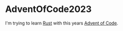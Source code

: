 # AdventOfCode2023

I'm trying to learn [Rust](https://www.rust-lang.org/) with this years [Advent of Code](https://adventofcode.com/).
